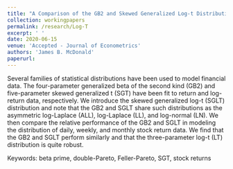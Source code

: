 ```yaml
---
title: "A Comparison of the GB2 and Skewed Generalized Log-t Distributions with an Application in Finance"
collection: workingpapers
permalink: /research/Log-T
excerpt: ' '
date: 2020-06-15
venue: 'Accepted - Journal of Econometrics'
authors: 'James B. McDonald'
paperurl:
---
```


Several families of statistical distributions have been used to model financial data. The four-parameter generalized beta of the second kind (GB2) and five-parameter skewed generalized t (SGT) have been fit to return and log-return data, respectively. We introduce the skewed generalized log-t (SGLT) distribution and note that the GB2 and SGLT share such distributions as the asymmetric log-Laplace (ALL), log-Laplace (LL), and log-normal (LN). We then compare the relative performance of the GB2 and SGLT in modeling the distribution of daily, weekly, and monthly stock return data. We find that the GB2 and SGLT perform similarly and that the three-parameter log-t (LT) distribution is quite robust. 

Keywords: beta prime, double-Pareto, Feller-Pareto, SGT, stock returns

